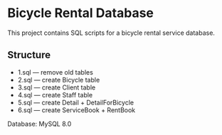 # Bicycle Rental Database

 This project contains SQL scripts for a bicycle rental service database.

## Structure
- 1.sql — remove old tables  
- 2.sql — create Bicycle table  
- 3.sql — create Client table  
- 4.sql — create Staff table  
- 5.sql — create Detail + DetailForBicycle  
- 6.sql — create ServiceBook + RentBook  

 Database: MySQL 8.0
